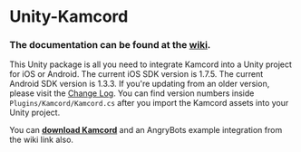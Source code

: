 Unity-Kamcord
=============

<h3>The documentation can be found at the <a href="https://github.com/kamcord/Unity-Kamcord/wiki">wiki</a>.</h3>

This Unity package is all you need to integrate Kamcord into a Unity project for iOS or Android. The current iOS SDK version is 1.7.5. The current Android SDK version is 1.3.3. If you're updating from an older version, please visit the <a href="https://github.com/kamcord/Unity-Kamcord/wiki/Change-Log">Change Log</a>. You can find version numbers inside <code>Plugins/Kamcord/Kamcord.cs</code> after you import the Kamcord assets into your Unity project.

You can <b><a href="https://github.com/kamcord/Unity-Kamcord/wiki/Download">download Kamcord</a></b> and an AngryBots example integration from the wiki link also.

